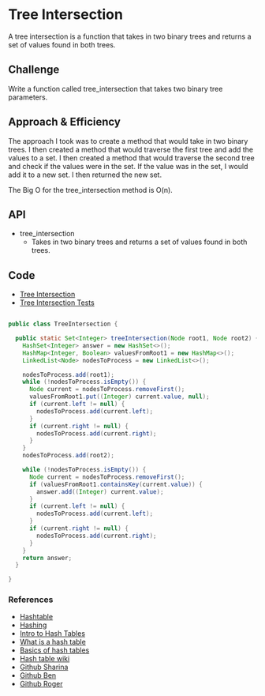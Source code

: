 # Tree Intersection
<!-- Short summary or background information -->

A tree intersection is a function that takes in two binary trees and returns a set of values found in both trees.


## Challenge
<!-- Description of the challenge -->

Write a function called tree_intersection that takes two binary tree parameters.


## Approach & Efficiency
<!-- What approach did you take? Why? What is the Big O space/time for this approach? -->

The approach I took was to create a method that would take in two binary trees. I then created a method that would traverse the first tree and add the values to a set. I then created a method that would traverse the second tree and check if the values were in the set. If the value was in the set, I would add it to a new set. I then returned the new set.

The Big O for the tree_intersection method is O(n).

## API
<!-- Description of each method publicly available in each of your hashtable -->

- tree_intersection
  - Takes in two binary trees and returns a set of values found in both trees.

## Code

- [Tree Intersection](https://github.com/mtorres6739/data-structures-and-algorithms/blob/main/java/datastructures/lib/src/main/java/datastructures/hashtable/TreeIntersection.java)
- [Tree Intersection Tests](https://github.com/mtorres6739/data-structures-and-algorithms/blob/main/java/datastructures/lib/src/test/java/datastructures/hashtableTest/TreeIntersection.java)

```java

public class TreeIntersection {

  public static Set<Integer> treeIntersection(Node root1, Node root2) {
    HashSet<Integer> answer = new HashSet<>();
    HashMap<Integer, Boolean> valuesFromRoot1 = new HashMap<>();
    LinkedList<Node> nodesToProcess = new LinkedList<>();

    nodesToProcess.add(root1);
    while (!nodesToProcess.isEmpty()) {
      Node current = nodesToProcess.removeFirst();
      valuesFromRoot1.put((Integer) current.value, null);
      if (current.left != null) {
        nodesToProcess.add(current.left);
      }
      if (current.right != null) {
        nodesToProcess.add(current.right);
      }
    }
    nodesToProcess.add(root2);

    while (!nodesToProcess.isEmpty()) {
      Node current = nodesToProcess.removeFirst();
      if (valuesFromRoot1.containsKey(current.value)) {
        answer.add((Integer) current.value);
      }
      if (current.left != null) {
        nodesToProcess.add(current.left);
      }
      if (current.right != null) {
        nodesToProcess.add(current.right);
      }
    }
    return answer;
  }

}

```

### References

- [Hashtable](https://www.geeksforgeeks.org/implementing-our-own-hash-table-with-separate-chaining-in-java/)
- [Hashing](https://www.geeksforgeeks.org/hashing-set-2-separate-chaining/)
- [Intro to Hash Tables](https://codefellows.github.io/common_curriculum/data_structures_and_algorithms/Code_401/class-30/resources/Hashtables.html)
- [What is a hash table](https://www.youtube.com/watch?v=MfhjkfocRR0)
- [Basics of hash tables](https://www.hackerearth.com/practice/data-structures/hash-tables/basics-of-hash-tables/tutorial/)
- [Hash table wiki](https://en.wikipedia.org/wiki/Hash_table)
- [Github Sharina](https://github.com/SharinaS)
- [Github Ben](https://github.com/akkanben)
- [Github Roger](https://github.com/RogerMReyes)




